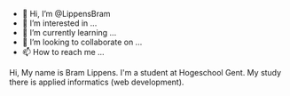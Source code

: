 - 👋 Hi, I’m @LippensBram
- 👀 I’m interested in ...
- 🌱 I’m currently learning ...
- 💞️ I’m looking to collaborate on ...
- 📫 How to reach me ...

Hi, My name is Bram Lippens. I'm a student at Hogeschool Gent. My study there is applied informatics (web development). 
<!---
LippensBram/LippensBram is a ✨ special ✨ repository because its `README.md` (this file) appears on your GitHub profile.
You can click the Preview link to take a look at your changes.
--->
